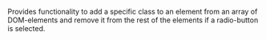 Provides functionality to add a specific class to an element from an array of DOM-elements and remove it from the rest of the elements if a radio-button is selected.
